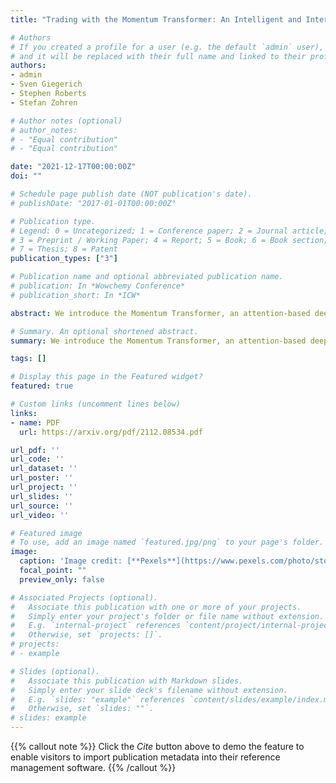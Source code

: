 ```yaml
---
title: "Trading with the Momentum Transformer: An Intelligent and Interpretable Architecture"

# Authors
# If you created a profile for a user (e.g. the default `admin` user), write the username (folder name) here 
# and it will be replaced with their full name and linked to their profile.
authors:
- admin
- Sven Giegerich
- Stephen Roberts
- Stefan Zohren

# Author notes (optional)
# author_notes:
# - "Equal contribution"
# - "Equal contribution"

date: "2021-12-17T00:00:00Z"
doi: ""

# Schedule page publish date (NOT publication's date).
# publishDate: "2017-01-01T00:00:00Z"

# Publication type.
# Legend: 0 = Uncategorized; 1 = Conference paper; 2 = Journal article;
# 3 = Preprint / Working Paper; 4 = Report; 5 = Book; 6 = Book section;
# 7 = Thesis; 8 = Patent
publication_types: ["3"]

# Publication name and optional abbreviated publication name.
# publication: In *Wowchemy Conference*
# publication_short: In *ICW*

abstract: We introduce the Momentum Transformer, an attention-based deep learning architecture which outperforms benchmark momentum and mean-reversion trading strategies. Unlike state-of-the-art Long Short-Term Memory (LSTM) architectures, which are sequential in nature, the attention mechanism provides our architecture with a direct connection to all previous time-steps. Our architecture enables us to learn longer-term dependencies, improves performance when considering returns net of transaction costs and naturally adapts to new market regimes, such as during the SARS-CoV-2 crisis. The Momentum Transformer is inherently interpretable, providing us with greater insights into our deep learning momentum trading strategy, including how it blends different classical strategies and the past time-steps which are of the greatest significance to the model.

# Summary. An optional shortened abstract.
summary: We introduce the Momentum Transformer, an attention-based deep learning architecture which outperforms benchmark momentum and mean-reversion trading strategies. Unlike state-of-the-art Long Short-Term Memory (LSTM) architectures, which are sequential in nature, the attention mechanism provides our architecture with a direct connection to all previous time-steps. Our architecture enables us to learn longer-term dependencies, improves performance when considering returns net of transaction costs and naturally adapts to new market regimes, such as during the SARS-CoV-2 crisis. The Momentum Transformer is inherently interpretable, providing us with greater insights into our deep learning momentum trading strategy, including how it blends different classical strategies and the past time-steps which are of the greatest significance to the model.

tags: []

# Display this page in the Featured widget?
featured: true

# Custom links (uncomment lines below)
links:
- name: PDF
  url: https://arxiv.org/pdf/2112.08534.pdf

url_pdf: ''
url_code: ''
url_dataset: ''
url_poster: ''
url_project: ''
url_slides: ''
url_source: ''
url_video: ''

# Featured image
# To use, add an image named `featured.jpg/png` to your page's folder. 
image:
  caption: 'Image credit: [**Pexels**](https://www.pexels.com/photo/stock-exchange-board-210607/)'
  focal_point: ""
  preview_only: false

# Associated Projects (optional).
#   Associate this publication with one or more of your projects.
#   Simply enter your project's folder or file name without extension.
#   E.g. `internal-project` references `content/project/internal-project/index.md`.
#   Otherwise, set `projects: []`.
# projects:
# - example

# Slides (optional).
#   Associate this publication with Markdown slides.
#   Simply enter your slide deck's filename without extension.
#   E.g. `slides: "example"` references `content/slides/example/index.md`.
#   Otherwise, set `slides: ""`.
# slides: example
---
```


{{% callout note %}}
Click the *Cite* button above to demo the feature to enable visitors to import publication metadata into their reference management software.
{{% /callout %}}

<!-- {{% callout note %}}
Create your slides in Markdown - click the *Slides* button to check out the example.
{{% /callout %}} -->

<!-- Supplementary notes can be added here, including [code, math, and images](https://wowchemy.com/docs/writing-markdown-latex/). -->
